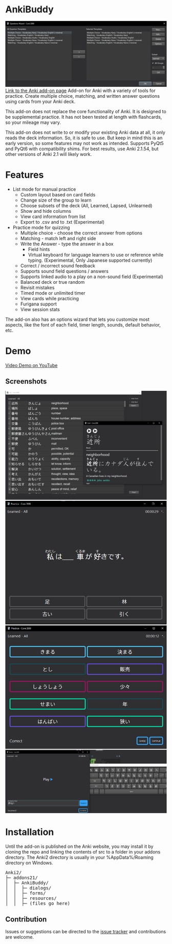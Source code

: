# AnkiBuddy
![Questions Wizard](/screenshots/questions_wizard.png?raw=true)
[Link to the Anki add-on page](https://ankiweb.net/shared/info/1704476211)
Add-on for Anki with a variety of tools for practice. Create multiple choice, matching, and written answer questions using cards from your Anki deck. 

This add-on does not replace the core functionality of Anki. It is designed to be supplemental practice. It has not been tested at length with flashcards, so your mileage may vary.

This add-on does not write to or modify your existing Anki data at all, it only reads the deck information. So, it is safe to use. But keep in mind this is an early version, so some features may not work as intended.  Supports PyQt5 and PyQt6 with compatibility shims. For best results, use Anki 2.1.54, but other versions of Anki 2.1 will likely work. 

# Features
* List mode for manual practice
    * Custom layout based on card fields
    * Change size of the group to learn  
    * Choose subsets of the deck (All, Learned, Lapsed, Unlearned)
    * Show and hide columns
    * View card information from list
    * Export to .csv and to .txt (Experimental)
* Practice mode for quizzing
    * Multiple choice - choose the correct answer from options
    * Matching - match left and right side
    * Write the Answer - type the answer in a box
        * Field hints 
        * Virtual keyboard for language learners to use or reference while typing. (Experimental, Only Japanese supported currently)
    * Correct / incorrect sound feedback
    * Supports sound field questions / answers
    * Supports linked audio to a play on a non-sound field (Experimental) 
    * Balanced deck or true random
    * Revisit mistakes
    * Timed mode or unlimited timer
    * View cards while practicing
    * Furigana support
    * View session stats

The add-on also has an options wizard that lets you customize most aspects, like the font of each field, timer length, sounds, default behavior, etc.

# Demo
[Video Demo on YouTube](https://www.youtube.com/watch?v=cCn8Hh09s0c)

## Screenshots
![List View](/screenshots/list_view.png?raw=true "List View")
![Multiple Choice](/screenshots/multiple_choice2.png?raw=true "Multiple Choice")
![Matching](/screenshots/matching.png?raw=true "Matching")
![Write the Answer](/screenshots/write%20the%20answer.png?raw=true "Write the Answer")

# Installation

Until the add-on is published on the Anki website, you may install it by cloning the repo and linking the contents of src to a folder in your addons directory. The Anki2 directory is usually in your %AppData%/Roaming directory on Windows.
<pre>
Anki2/
├─ addons21/
│  ├─ AnkiBuddy/
│  │  ├─ dialogs/
│  │  ├─ forms/
│  │  ├─ resources/
│  │  ├─ (files go here)
</pre>

## Contribution
Issues or suggestions can be directed to the [issue tracker](https://github.com/axelmoreen/AnkiBuddy/issues) and contributions are welcome.